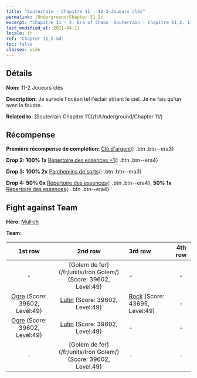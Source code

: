 ```yaml
---
title: "Souterrain - Chapitre 11 - 11-2 Joueurs clés"
permalink: /Underground/Chapter 11_2/
excerpt: "Chapitre 11 - 2. Era of Chaos  Souterrain - Chapitre 11_2. 11-2 Joueurs clés"
last_modified_at: 2021-04-11
locale: fr
ref: "Chapter 11_2.md"
toc: false
classes: wide
---
```


## Détails

 **Nom:** 11-2 Joueurs clés

 **Description:** Je survole l'océan tel l'éclair striant le ciel. Je ne fais qu'un avec la foudre.

 **Related to:** [Souterrain Chapitre 11](/fr/Underground/Chapter 11/)

## Récompense

 **Première récompense de complétion:** [Clé d'argent](/fr/Items/con_693/){: .btn .btn--era3}

 **Drop 2:** **100% 1x** [Répertoire des essences +1](/fr/Items/mat_46/){: .btn .btn--era4}

 **Drop 3:** **100% 2x** [Parchemins de sorts](/fr/Items/con_694/){: .btn .btn--era3}

 **Drop 4:** **50% 0x** [Répertoire des essences](/fr/Items/mat_39/){: .btn .btn--era4}, **50% 1x** [Répertoire des essences](/fr/Items/mat_39/){: .btn .btn--era4}


## Fight against Team
 **Hero:** [Mullich](/fr/heroes/Mullich/)

 **Team:**


  | 1st row | 2nd row | 3rd row | 4th row |
  |:----:|:----:|:----|:----:|
  | - | [Golem de fer](/fr/units/Iron Golem/) (Score: 39602, Level:49)  | - | - |
  | [Ogre](/fr/units/Ogre/) (Score: 39602, Level:49)  | [Lutin](/fr/units/Gremlin/) (Score: 39602, Level:49)  | [Rock](/fr/units/Roc/) (Score: 43695, Level:49)  | - |
  | [Ogre](/fr/units/Ogre/) (Score: 39602, Level:49)  | [Lutin](/fr/units/Gremlin/) (Score: 39602, Level:49)  | - | - |
  | - | [Golem de fer](/fr/units/Iron Golem/) (Score: 39602, Level:49)  | - | - |


